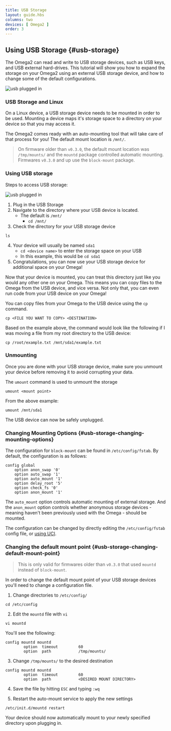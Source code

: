```yaml
---
title: USB Storage
layout: guide.hbs
columns: two
devices: [ Omega2 ]
order: 3
---
```


## Using USB Storage {#usb-storage}

<!-- Explanation of how to use USB storage: -->

The Omega2 can read and write to USB storage devices, such as USB keys, and USB external hard-drives. This tutorial will show you how to expand the storage on your Omega2 using an external USB storage device, and how to change some of the default configurations.

![usb plugged in](https://raw.githubusercontent.com/OnionIoT/Onion-Docs/master/Omega2/Documentation/Doing-Stuff/img/usb-plugged-in.JPG)

### USB Storage and Linux

<!-- Explanation of how a device needs to be mounted - make sure to highlight the Omega2 auto-mounts USB storage, point out the location -->
On a Linux device, a USB storage device needs to be mounted in order to be used. Mounting a device maps it's storage space to a directory on your device so that you may access it.

The Omega2 comes ready with an auto-mounting tool that will take care of that process for you! The default mount location is `/mnt/`.

> On firmware older than `v0.3.0`, the default mount location was `/tmp/mounts/` and the `mountd` package controlled automatic mounting.
> Firmwares `v0.3.0` and up use the `block-mount` package. 


### Using USB storage

<!-- explanation of how to access files -->
Steps to access USB storage:

![usb plugged in](https://raw.githubusercontent.com/OnionIoT/Onion-Docs/master/Omega2/Documentation/Doing-Stuff/img/usb-plugged-in.JPG)

1. Plug in the USB Storage
2. Navigate to the directory where your USB device is located.
	* The default is `/mnt/`
		* `cd /mnt/`
3. Check the directory for your USB storage device
  ```
  ls
  ```
4.  Your device will usually be named `sda1`
	* `cd <device name>` to enter the storage space on your USB
	* In this example, this would be `cd sda1`
5.  Congratulations, you can now use your USB storage device for additional space on your Omega!


Now that your device is mounted, you can treat this directory just like you would any other one on your Omega. This means you can copy files to the Omega from the USB device, and vice versa. Not only that, you can even run code from your USB device on your Omega!

You can copy files from your Omega to the USB device using the `cp` command.

```
cp <FILE YOU WANT TO COPY> <DESTINATION>
```

Based on the example above, the command would look like the following if I was moving a file from my root directory to the USB device:

```
cp /root/example.txt /mnt/sda1/example.txt
```


### Unmounting

<!-- draw a parallel to safely disconnecting in Windows -->

Once you are done with your USB storage device, make sure you unmount your device before removing it to avoid corrupting your data.

The `umount` command is used to unmount the storage

```
umount <mount point>
```

From the above example:

```
umount /mnt/sda1
```

The USB device can now be safely unplugged.


### Changing Mounting Options {#usb-storage-changing-mounting-options}

The configuration for `block-mount` can be found in `/etc/config/fstab`. By default, the configuration is as follows:

```
config global
	option anon_swap '0'
	option auto_swap '1'
	option auto_mount '1'
	option delay_root '5'
	option check_fs '0'
	option anon_mount '1'
```

The `auto_mount` option controls automatic mounting of external storage. And the `anon_mount` option controls whether anonymous storage devices - meaning haven't been previously used with the Omega - should be mounted. 

The configuration can be changed by directly editing the `/etc/config/fstab` config file, or [using UCI](#intro-to-uci).

### Changing the default mount point {#usb-storage-changing-default-mount-point}

> This is only valid for firmwares older than `v0.3.0` that used `mountd` instead of `block-mount`.

In order to change the default mount point of your USB storage devices you'll need to change a configuration file.

1. Change directories to `/etc/config/`
```
cd /etc/config
```

2. Edit the `mountd` file with `vi`
```
vi mountd
```

You'll see the following:
```
config mountd mountd
        option  timeout         60
        option  path            /tmp/mounts/
```

3. Change `/tmp/mounts/` to the desired destination

```
config mountd mountd
        option  timeout         60
        option  path            <DESIRED MOUNT DIRECTORY>
```

4. Save the file by hitting `ESC` and typing `:wq`

5. Restart the auto-mount service to apply the new settings
```
/etc/init.d/mountd restart
```

Your device should now automatically mount to your newly specified directory upon plugging in.
